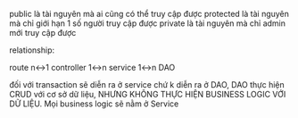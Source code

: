 public là tài nguyên mà ai cũng có thể truy cập được
protected là tài nguyên mà chỉ giới hạn 1 số người truy cập được
private là tài nguyên mà chỉ admin mới truy cập được



relationship:

route n<->1
controller 1<->n
service 1<->n DAO

đối với transaction sẽ diễn ra ở service chứ k diễn ra ở DAO, DAO thực hiện CRUD với cơ sở dữ liệu, NHƯNG KHÔNG THỰC HIỆN BUSINESS LOGIC VỚI DỮ LIỆU. Mọi business logic sẽ nằm ở Service  
